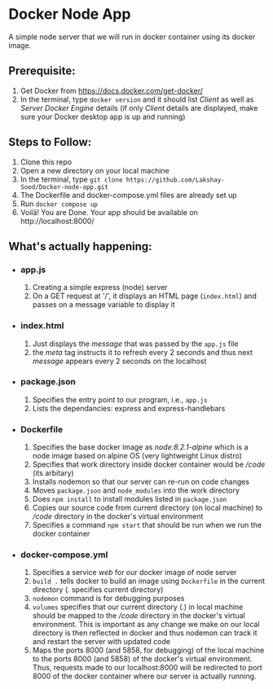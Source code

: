 # Docker Node App
A simple node server that we will run in docker container using its docker image.

## Prerequisite:
1. Get Docker from https://docs.docker.com/get-docker/
2. In the terminal, type `docker version` and it should list *Client* as well as *Server Docker Engine* details
(if only *Client* details are displayed, make sure your Docker desktop app is up and running)

## Steps to Follow:
1. Clone this repo
  1. Open a new directory on your local machine
  2. In the terminal, type `git clone https://github.com/Lakshay-Sood/Docker-node-app.git`
2. The Dockerfile and docker-compose.yml files are already set up
3. Run `docker compose up`
4. Voilā! You are Done. Your app should be available on http://localhost:8000/

## What's actually happening:
- ### **app.js**
  1. Creating a simple express (node) server
  2. On a GET request at '/', it displays an HTML page (`index.html`) and passes on a message variable to display it
  
- ### **index.html**
  1. Just displays the *message* that was passed by the `app.js` file
  2. the *meta* tag instructs it to refresh every 2 seconds and thus next *message* appears every 2 seconds on the localhost
  
- ### **package.json**
  1. Specifies the entry point to our program, i.e., `app.js`
  2. Lists the dependancies: express and express-handlebars
  
- ### **Dockerfile**
  1. Specifies the base docker image as *node:8.2.1-alpine* which is a node image based on alpine OS (very lightweight Linux distro)
  2. Specifies that work directory inside docker container would be */code* (its arbitary)
  3. Installs nodemon so that our server can re-run on code changes
  4. Moves `package.json` and `node_modules` into the work directory
  5. Does `npm install` to install modules listed in `package.json`
  6. Copies our source code from current directory (on local machine) to */code* directory in the docker's virtual environment
  7. Specifies a command `npm start` that should be run when we run the docker container
  
- ### **docker-compose.yml**
  1. Specifies a service *web* for our docker image of node server
  2. `build .` tells docker to build an image using `Dockerfile` in the current directory (*.* specifies current directory)
  3. `nodemon` command is for debugging purposes
  4. `volumes` specifies that our current directory (*.*) in local machine should be mapped to the */code* directory in the docker's virtual environment. 
  This is important as any change we make on our local directory is then reflected in docker and thus nodemon can track it and restart the server with updated code
  5. Maps the ports 8000 (and 5858, for debugging) of the local machine to the ports 8000 (and 5858) of the docker's virtual environment. 
  Thus, requests made to our localhost:8000 will be redirected to port 8000 of the docker container where our server is actually running.
  
